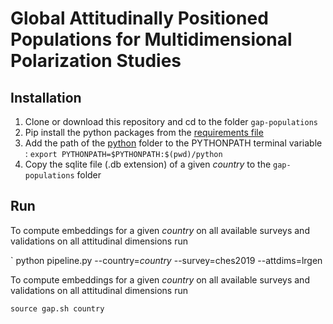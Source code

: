 # Global Attitudinally Positioned Populations for Multidimensional Polarization Studies

## Installation

1. Clone or download this repository and cd to the folder `gap-populations`
2. Pip install the python packages from  the [requirements file](https://github.com/jimenaRL/gap-populations/tree/main/python/requirements.txt) 
3. Add the path of the [python](https://github.com/jimenaRL/gap-populations/tree/main/python) folder to the PYTHONPATH terminal variable : `export PYTHONPATH=$PYTHONPATH:$(pwd)/python` 
5. Copy the sqlite file (.db extension) of a given *country* to the `gap-populations` folder

## Run

To compute embeddings for a given *country* on all available surveys and validations on all attitudinal dimensions run


`        python pipeline.py --country=*country* --survey=ches2019 --attdims=lrgen

To compute embeddings for a given *country* on all available surveys and validations on all attitudinal dimensions run

`source gap.sh country`
